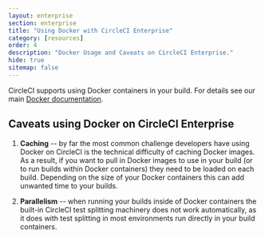 ```yaml
---
layout: enterprise
section: enterprise
title: "Using Docker with CircleCI Enterprise"
category: [resources]
order: 4
description: "Docker Usage and Caveats on CircleCI Enterprise."
hide: true
sitemap: false
---
```


CircleCI supports using Docker containers in your build. For details see our main [Docker documentation](https://circleci.com/docs/docker).


## Caveats using Docker on CircleCI Enterprise

1. **Caching** -- by far the most common challenge developers have using Docker on CircleCI is the technical difficulty of caching Docker images. As a result, if you want to pull in Docker images to use in your build (or to run builds within Docker containers) they need to be loaded on each build. Depending on the size of your Docker containers this can add unwanted time to your builds.

2. **Parallelism** -- when running your builds inside of Docker containers the built-in CircleCI test splitting machinery does not work automatically, as it does with test splitting in most environments run directly in your build containers.
